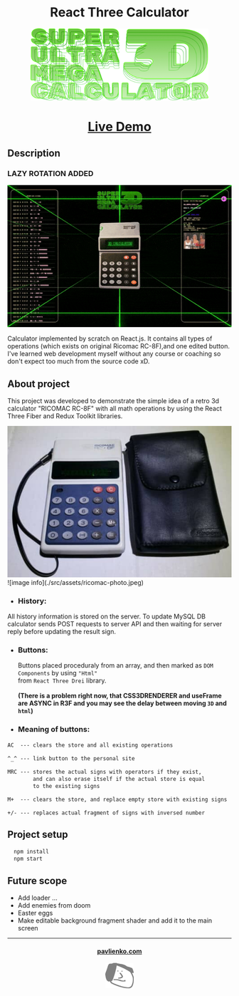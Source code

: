 # <div align="center">React Three Calculator</div>

<div align="center"/>
<img width="400" alt="main-logo" src="./src/assets/logo.png" />
</div>

# <div align="center">[Live Demo](https://pavlienko.github.io/react-three-calculator)</div>

## Description

### LAZY ROTATION ADDED

<div align="center"/>
<img width="640" alt="main-gif" src="./src/assets/readme-banner-gif-01.gif" />
</div>

Calculator implemented by scratch on React.js.
It contains all types of operations (which exists on original Ricomac RC-8F),and one edited button. I've learned web development myself without any course or coaching so don't expect too much from the source code xD.

## About project

This project was developed to demonstrate the simple idea of ​​a retro 3d calculator "RICOMAC RC-8F" with all math operations by using the React Three Fiber and Redux Toolkit libraries.
<br />

<div align="center"/>
<img width="640" alt="main-gif" src="./src/assets/ricomac-photo.jpeg" />
</div>
![image info](./src/assets/ricomac-photo.jpeg)

- ### History:

All history information is stored on the server.
To update MySQL DB calculator sends POST requests to server API and then waiting for server reply before updating the result sign.

- ### Buttons:

  Buttons placed proceduraly from an array, and then marked as `DOM Components` by using `"Html"` <br /> from `React Three Drei` library.
  <br />
  <br />
  **(There is a problem right now, that CSS3DRENDERER and useFrame are ASYNC in R3F and you may see the delay between moving `3D` and `html`)**

- ### Meaning of buttons:

```
AC  --- clears the store and all existing operations
```

```
^_^ --- link button to the personal site
```

```
MRC --- stores the actual signs with operators if they exist,
        and can also erase itself if the actual store is equal
        to the existing signs
```

```
M+  --- clears the store, and replace empty store with existing signs
```

```
+/- --- replaces actual fragment of signs with inversed number
```

## Project setup

```
  npm install
  npm start
```

## Future scope

- Add loader ...
- Add enemies from doom
- Easter eggs
- Make editable background fragment shader and add it to the main screen

<!-- ## Support on  -->

---

<div align="center">

#### [pavlienko.com](https://pavlienko.com)
![image info](./src/assets/pface64.png)

</div>
